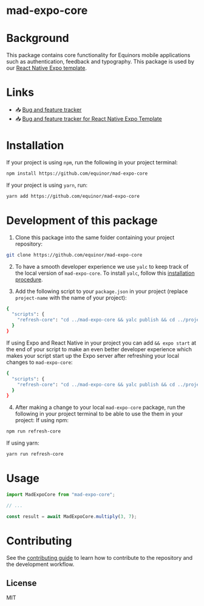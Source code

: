 # mad-expo-core

# Background
This package contains core functionality for Equinors mobile applications such as authentication, feedback and typography. This package is used by our [React Native Expo template](https://github.com/equinor/mad-react-native-expo-template).

# Links
- :inbox_tray: [Bug and feature tracker](https://github.com/equinor/mad-expo-core/projects/1)
- :inbox_tray: [Bug and feature tracker for React Native Expo Template](https://equinor-sds-si.atlassian.net/jira/software/c/projects/GDEXPO/boards/193)

# Installation
If your project is using `npm`, run the following in your project terminal:
```sh
npm install https://github.com/equinor/mad-expo-core
```
If your project is using `yarn`, run:
```sh
yarn add https://github.com/equinor/mad-expo-core
```
# Development of this package
1. Clone this package into the same folder containing your project repository:
```sh
git clone https://github.com/equinor/mad-expo-core
```
2. To have a smooth developer experience we use `yalc` to keep track of the local version of `mad-expo-core`. To install `yalc`, follow this [installation procedure](https://github.com/wclr/yalc#installation).

3. Add the following script to your `package.json` in your project (replace `project-name` with the name of your project):
```sh
{
  "scripts": {
    "refresh-core": "cd ../mad-expo-core && yalc publish && cd ../project-name && yalc add mad-expo-core"
  }
}
```

If using Expo and React Native in your project you can add `&& expo start` at the end of your script to make an even better developer experience which makes your script start up the Expo server after refreshing your local changes to `mad-expo-core`:

```sh
{
  "scripts": {
    "refresh-core": "cd ../mad-expo-core && yalc publish && cd ../project-name && yalc add mad-expo-core && expo start"
  }
}
```

4. After making a change to your local `mad-expo-core` package, run the following in your project terminal to be able to use the them in your project:
If using npm:
```sh
npm run refresh-core
```
If using yarn:
```sh
yarn run refresh-core
```

# Usage

```js
import MadExpoCore from "mad-expo-core";

// ...

const result = await MadExpoCore.multiply(3, 7);
```

# Contributing

See the [contributing guide](CONTRIBUTING.md) to learn how to contribute to the repository and the development workflow.

## License

MIT
